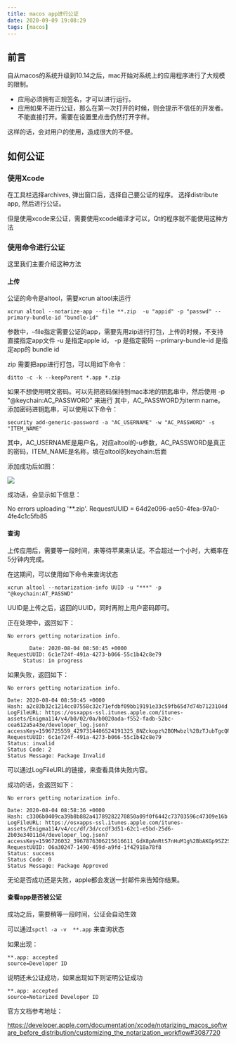 ```yaml
---
title: macos app进行公证
date: 2020-09-09 19:08:29
tags: [macos]
---
```


## 前言

自从macos的系统升级到10.14之后，mac开始对系统上的应用程序进行了大规模的限制。

* 应用必须拥有正规签名，才可以进行运行。
* 应用如果不进行公证，那么在第一次打开的时候，则会提示不信任的开发者。不能直接打开。需要在设置里点击仍然打开字样。

这样的话，会对用户的使用，造成很大的不便。


## 如何公证

### 使用Xcode

在工具栏选择archives, 弹出窗口后，选择自己要公证的程序。
选择distribute app, 然后进行公证。

但是使用xcode来公证，需要使用xcode编译才可以，Qt的程序就不能使用这种方法


### 使用命令进行公证

这里我们主要介绍这种方法

#### 上传

公证的命令是altool，需要xcrun altool来运行

```
xcrun altool --notarize-app --file **.zip  -u "appid" -p "passwd" --primary-bundle-id "bundle-id"
```

参数中，–file指定需要公证的app，需要先用zip进行打包，上传的时候，不支持直接指定app文件
-u 是指定apple id， -p 是指定密码  --primary-bundle-id 是指定app的 bundle id


zip 需要把app进行打包，可以用如下命令：

```
ditto -c -k --keepParent *.app *.zip
```

如果不想使用明文密码。可以先把密码保持到mac本地的钥匙串中，然后使用 -p "@keychain:AC_PASSWORD" 来进行
其中，AC_PASSWORD为iterm name。
添加密码进钥匙串，可以使用以下命令：

```
security add-generic-password -a "AC_USERNAME" -w "AC_PASSWORD" -s "ITEM_NAME"
```

其中，AC_USERNAME是用户名，对应altool的-u参数，AC_PASSWORD是真正的密码，ITEM_NAME是名称，填在altool的keychain:后面

添加成功后如图：

![](https://demo-1252736716.cos.ap-shanghai.myqcloud.com/macos%E8%AE%A4%E8%AF%811.png)

成功话，会显示如下信息：

No errors uploading '**.zip'.
RequestUUID = 64d2e096-ae50-4fea-97a0-4fe4c1c5fb85


#### 查询

上传应用后，需要等一段时间，来等待苹果来认证。不会超过一个小时，大概率在5分钟内完成。

在这期间，可以使用如下命令来查询状态

```
xcrun altool --notarization-info UUID -u "***" -p "@keychain:AT_PASSWD"
```

UUID是上传之后，返回的UUID，同时再附上用户密码即可。

正在处理中，返回如下：

```
No errors getting notarization info.
 
       Date: 2020-08-04 08:50:45 +0000
RequestUUID: 6c1e724f-491a-4273-b066-55c1b42c8e79
     Status: in progress
```

如果失败，返回如下：

```
No errors getting notarization info.
 
Date: 2020-08-04 08:50:45 +0000
Hash: a2c83b32c1214cc07558c32c71efdbf09bb19191e33c59fb65d7d74b7123104d
LogFileURL: https://osxapps-ssl.itunes.apple.com/itunes-assets/Enigma114/v4/b0/02/0a/b0020ada-f552-fadb-52bc-cea612a5a43e/developer_log.json?accessKey=1596725559_4297314406524191325_8NZckopz%2BOMwbzl%2BzTJubTgcQREE05cRlEU9iSG33MjRJHpebCD36Ve53DMtftKnJ70kDznYhES%2Bcek%2B5Fm07GsYDGbDowAYhHJL8Iez1I7q6kYOfGvIFPXJDdiZX923C4csk33brcaOD8kep8QtmXAsLl44xNeEODSc32r3qzo%3D
RequestUUID: 6c1e724f-491a-4273-b066-55c1b42c8e79
Status: invalid
Status Code: 2
Status Message: Package Invalid
```

可以通过LogFileURL的链接，来查看具体失败内容。


成功的话，会返回如下：

```
No errors getting notarization info.
 
Date: 2020-08-04 08:58:36 +0000
Hash: c3306b0409ca39b8b882a41789282270850a09f0f6442c73703596c47309e16b
LogFileURL: https://osxapps-ssl.itunes.apple.com/itunes-assets/Enigma114/v4/cc/df/3d/ccdf3d51-62c1-e5bd-25d6-2b03e34011d4/developer_log.json?accessKey=1596726032_3967876306215616611_GdX8pAnRtS7nHuM1g%2BbAKGp9SZ2StHfo7ALENG0dIm06WbJ01QLv20INy%2Fvs55v48bxRIy6h3d4nP0feDlVMGhb08D0r57qI7cmoFb55TQ%2B7lKuCOcIFqy18iv2Okn22pxaim2zhBAosAbf4xVYWe127mi7aahrrrZqHHcdRzNk%3D
RequestUUID: 06a30247-1490-459d-a9fd-1f42918a78f8
Status: success
Status Code: 0
Status Message: Package Approved
```

无论是否成功还是失败，apple都会发送一封邮件来告知你结果。


#### 查看app是否被公证

成功之后，需要稍等一段时间，公证会自动生效

可以通过`spctl -a -v  **.app`  来查询状态

如果出现：

```
**.app: accepted
source=Developer ID
```

说明还未公证成功，如果出现如下则证明公证成功

```
**.app: accepted
source=Notarized Developer ID
```


官方文档参考地址：

https://developer.apple.com/documentation/xcode/notarizing_macos_software_before_distribution/customizing_the_notarization_workflow#3087720




